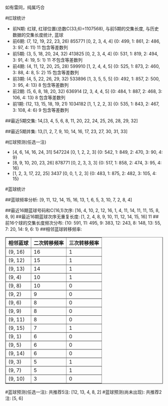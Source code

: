 <!-- 
.. title: 双色球2016062期(2016-05-31)数据分析报告
.. slug: slott-2016062-2016-05-31-report
.. date: 2016-06-01 08:00:00 UTC+08:00
.. tags: Lottery
.. link: 
.. description: 
.. type: text
-->

如有雷同，纯属巧合

<!-- TEASER_END-->

#红球统计

- 前N期: 红球, 红球位置(总数C(33,6)=1107568), 与前5期的交集长度, 与历史数据的交集长度统计, 蓝球
- 前6期: (7, 12, 19, 22, 23, 26) 855771 [0, 2, 3, 4, 4] {0: 499, 1: 861, 2: 486, 3: 97, 4: 11} 11 包含等差数列
- 前5期: (3, 5, 18, 20, 24, 32) 413825 [0, 2, 3, 4, 4] {0: 531, 1: 819, 2: 494, 3: 91, 4: 19, 5: 1} 11 不包含等差数列
- 前4期: (4, 11, 12, 20, 25, 28) 599910 [1, 2, 4, 4, 5] {0: 525, 1: 873, 2: 460, 3: 88, 4: 8, 5: 2} 15 包含等差数列
- 前3期: (4, 5, 22, 26, 29, 32) 533896 [1, 3, 5, 5, 5] {0: 492, 1: 857, 2: 500, 3: 95, 4: 13} 8 包含等差数列
- 前2期: (5, 6, 8, 18, 20, 32) 636914 [2, 3, 4, 4, 5] {0: 484, 1: 887, 2: 468, 3: 106, 4: 13} 8 包含等差数列
- 前1期: (12, 13, 15, 18, 19, 21) 1034182 [1, 1, 2, 2, 3] {0: 535, 1: 843, 2: 467, 3: 108, 4: 6} 9 包含等差数列

##最近5期交集:
14,[3, 4, 5, 6, 8, 11, 20, 22, 24, 25, 26, 28, 29, 32]

##最近5期并集:
13,[1, 2, 7, 9, 10, 14, 16, 17, 23, 27, 30, 31, 33]

#红球预测(任选一注)

- [4, 6, 14, 16, 24, 31] 547224 [0, 1, 2, 2, 3] {0: 542, 1: 849, 2: 470, 3: 90, 4: 9}
- [8, 9, 10, 20, 23, 26] 878771 [0, 2, 3, 3, 3] {0: 517, 1: 858, 2: 474, 3: 95, 4: 16}
- [1, 2, 3, 17, 22, 25] 3437 [0, 0, 1, 2, 3] {0: 483, 1: 875, 2: 482, 3: 105, 4: 15}

#蓝球统计

##蓝球频率分析:
[9, 11, 12, 14, 15, 16, 13, 1, 6, 5, 3, 10, 7, 2, 8, 4]

##最近16期蓝球号码和C(16,1)次序:
 [16, 4, 10, 2, 12, 16, 1, 4, 11, 14, 11, 11, 15, 8, 8, 9]
##最近16期蓝球次序无重复长度:
 [1, 2, 4, 8, 9, 10, 11, 12, 14, 15, 16] 11
##前16个球的交集长度频次分布:
{10: 591, 11: 495, 9: 383, 12: 243, 8: 148, 13: 55, 7: 20, 14: 9, 6: 1}
##相邻蓝球转移频率:
 <table border="1" class="table table-striped dataframe">
  <thead>
    <tr style="text-align: right;">
      <th>相邻蓝球</th>
      <th>二次转移频率</th>
      <th>三次转移频率</th>
    </tr>
  </thead>
  <tbody>
    <tr>
      <td>(9, 16)</td>
      <td>16</td>
      <td>1</td>
    </tr>
    <tr>
      <td>(9, 12)</td>
      <td>15</td>
      <td>1</td>
    </tr>
    <tr>
      <td>(9, 13)</td>
      <td>14</td>
      <td>1</td>
    </tr>
    <tr>
      <td>(9, 4)</td>
      <td>10</td>
      <td>1</td>
    </tr>
    <tr>
      <td>(9, 8)</td>
      <td>10</td>
      <td>0</td>
    </tr>
    <tr>
      <td>(9, 2)</td>
      <td>9</td>
      <td>0</td>
    </tr>
    <tr>
      <td>(9, 6)</td>
      <td>8</td>
      <td>0</td>
    </tr>
    <tr>
      <td>(9, 9)</td>
      <td>8</td>
      <td>0</td>
    </tr>
    <tr>
      <td>(9, 11)</td>
      <td>8</td>
      <td>0</td>
    </tr>
    <tr>
      <td>(9, 15)</td>
      <td>7</td>
      <td>1</td>
    </tr>
    <tr>
      <td>(9, 1)</td>
      <td>6</td>
      <td>0</td>
    </tr>
    <tr>
      <td>(9, 5)</td>
      <td>6</td>
      <td>0</td>
    </tr>
    <tr>
      <td>(9, 14)</td>
      <td>6</td>
      <td>0</td>
    </tr>
    <tr>
      <td>(9, 3)</td>
      <td>5</td>
      <td>1</td>
    </tr>
    <tr>
      <td>(9, 7)</td>
      <td>5</td>
      <td>1</td>
    </tr>
    <tr>
      <td>(9, 10)</td>
      <td>3</td>
      <td>0</td>
    </tr>
  </tbody>
</table>
#蓝球预测(任选一注):
共推荐5注: [12, 13, 4, 8, 2]
#蓝球预测(尚未出现):
共推荐2注: [5, 6]

